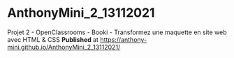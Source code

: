 # AnthonyMini_2_13112021
Projet 2 - OpenClassrooms - Booki - Transformez une maquette en site web avec HTML &amp; CSS
**Published** at https://anthony-mini.github.io/AnthonyMini_2_13112021/
